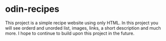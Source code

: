 # odin-recipes
This project is a simple recipe website using only HTML.
In this project you will see orderd and unorded list, images, links, a short description and much more. 
I hope to continue to build upon this project in the future. 